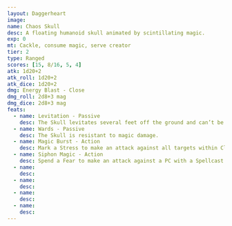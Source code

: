 ```yaml
---
layout: Daggerheart
image:
name: Chaos Skull
desc: A floating humanoid skull animated by scintillating magic.
exp: 0
mt: Cackle, consume magic, serve creator
tier: 2
type: Ranged
scores: [15, 8/16, 5, 4]
atk: 1d20+2
atk_roll: 1d20+2
atk_dice: 1d20+2
dmg: Energy Blast - Close
dmg_roll: 2d8+3 mag
dmg_dice: 2d8+3 mag
feats:
  - name: Levitation - Passive
    desc: The Skull levitates several feet off the ground and can’t be Restrained.
  - name: Wards - Passive
    desc: The Skull is resistant to magic damage.
  - name: Magic Burst - Action
    desc: Mark a Stress to make an attack against all targets within Close range. Targets the Skull succeeds against take 2d6+4 magic damage.
  - name: Siphon Magic - Action
    desc: Spend a Fear to make an attack against a PC with a Spellcast trait within Very Close range. On a success, the target marks 1d4 Stress and the Skull clears that many Stress. Additionally, on a success, the Skull can immediately be spotlighted again.
  - name: 
    desc: 
  - name: 
    desc: 
  - name: 
    desc: 
  - name: 
    desc: 
---
```

